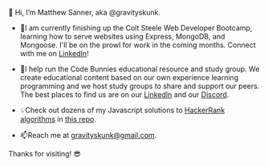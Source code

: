 👋 Hi, I’m Matthew Sanner, aka @gravityskunk.

- 🌱I am currently finishing up the Colt Steele Web Developer Bootcamp, learning how to serve websites using Express, MongoDB, and Mongoose. I'll be on the prowl for work in the coming months. Connect with me on [LinkedIn](https://www.linkedin.com/in/matthew-sanner2/)!

- 🐰I help run the Code Bunnies educational resource and study group. We create educational content based on our own experience learning programming and we host study groups to share and support our peers. The best places to find us are on our [LinkedIn](https://www.linkedin.com/groups/14100375/) and our [Discord](https://discord.gg/SsefNmP5YP).

- 💡Check out dozens of my Javascript solutions to [HackerRank algorithms](https://www.hackerrank.com/domains/algorithms) in [this repo](https://github.com/gravityskunk/hackerrank-js-solutions). 

- 📫Reach me at gravityskunk@gmail.com.

Thanks for visiting! 😎

<!-- - 👋 Hi, I’m Matthew Sanner, aka @gravityskunk.
- 👀 I’m interested in ... Web Development and more
- 🌱 I’m currently learning ... Javascript
- 💞️ I’m looking to collaborate on ... Web projects
- 📫 How to reach me ... gravityskunk@gmail.com -->

<!---
gravityskunk/gravityskunk is a ✨ special ✨ repository because its `README.md` (this file) appears on your GitHub profile.
You can click the Preview link to take a look at your changes.
--->
